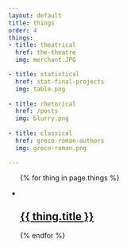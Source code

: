 ```yaml
---
layout: default
title: things
order: 4
things:
- title: theatrical
  href: the-theatre
  img: merchant.JPG

- title: statistical
  href: stat-final-projects
  img: table.png
  
- title: rhetorical
  href: /posts
  img: blurry.png
  
- title: classical
  href: greco-roman-authors
  img: greco-roman.png

---
```


<ul class="project-list">

{% for thing in page.things %}

<li><div><a href="{{ thing.href }}">
  <img src="/images/{{ thing.img }}" alt="" />
  <h2 class="project-caption"><span>{{ thing.title }}</span></h2>
</a></div></li>

{% endfor %}

</ul>
